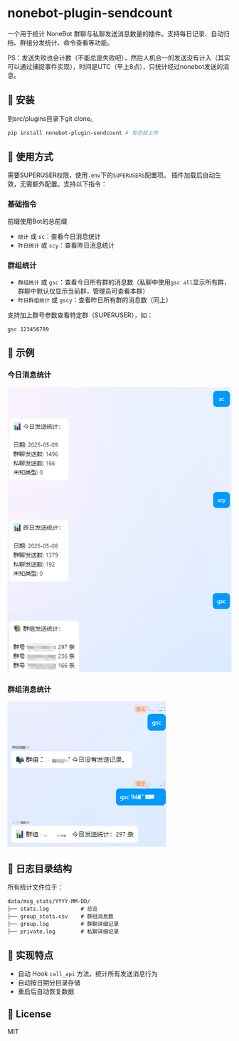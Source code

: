 # nonebot-plugin-sendcount

一个用于统计 NoneBot 群聊与私聊发送消息数量的插件。支持每日记录、自动归档、群组分发统计、命令查看等功能。

PS：发送失败也会计数（不能总是失败吧），然后人机合一的发送没有计入（其实可以通过捕捉事件实现），时间是UTC（早上8点），只统计经过nonebot发送的消息。

## 🧩 安装

到src/plugins目录下git clone。

```bash
pip install nonebot-plugin-sendcount # 有空就上传
```

## 🚀 使用方式

需要SUPERUSER权限，使用`.env`下的`SUPERUSERS`配置项。
插件加载后自动生效，无需额外配置。支持以下指令：

### 基础指令

前缀使用Bot的总前缀

- `统计` 或 `sc`：查看今日消息统计
- `昨日统计` 或 `scy`：查看昨日消息统计

### 群组统计

- `群组统计` 或 `gsc`：查看今日所有群的消息数（私聊中使用`gsc all`显示所有群，群聊中默认仅显示当前群，管理员可查看本群）
- `昨日群组统计` 或 `gscy`：查看昨日所有群的消息数（同上）

支持加上群号参数查看特定群（SUPERUSER），如：

```text
gsc 123456789
```

## 📸 示例

### 今日消息统计
![今日消息统计示例](./examples/sc.png)

### 群组消息统计
![群组消息统计示例](./examples/gsc.png)

## 📁 日志目录结构

所有统计文件位于：

```plaintext
data/msg_stats/YYYY-MM-DD/
├── stats.log          # 总览
├── group_stats.csv    # 群组消息数
├── group.log          # 群聊详细记录
├── private.log        # 私聊详细记录
```

## 🧠 实现特点

- 自动 Hook `call_api` 方法，统计所有发送消息行为
- 自动按日期分目录存储
- 重启后自动恢复数据

## 📄 License

MIT
